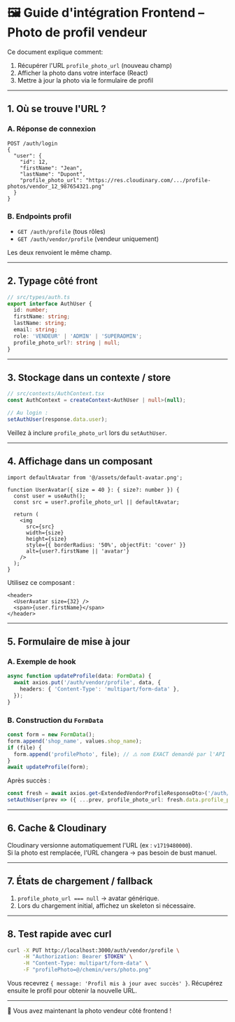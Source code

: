 # 🖼️ Guide d'intégration Frontend – Photo de profil vendeur

Ce document explique comment:
1. Récupérer l'URL `profile_photo_url` (nouveau champ)
2. Afficher la photo dans votre interface (React) 
3. Mettre à jour la photo via le formulaire de profil

---

## 1. Où se trouve l'URL ?

### A. Réponse de connexion
```jsonc
POST /auth/login
{
  "user": {
    "id": 12,
    "firstName": "Jean",
    "lastName": "Dupont",
    "profile_photo_url": "https://res.cloudinary.com/.../profile-photos/vendor_12_987654321.png"
  }
}
```

### B. Endpoints profil
- `GET /auth/profile` (tous rôles)  
- `GET /auth/vendor/profile` (vendeur uniquement)

Les deux renvoient le même champ.

---

## 2. Typage côté front

```ts
// src/types/auth.ts
export interface AuthUser {
  id: number;
  firstName: string;
  lastName: string;
  email: string;
  role: 'VENDEUR' | 'ADMIN' | 'SUPERADMIN';
  profile_photo_url?: string | null;
}
```

---

## 3. Stockage dans un contexte / store

```ts
// src/contexts/AuthContext.tsx
const AuthContext = createContext<AuthUser | null>(null);

// Au login :
setAuthUser(response.data.user);
```

Veillez à inclure `profile_photo_url` lors du `setAuthUser`.

---

## 4. Affichage dans un composant

```tsx
import defaultAvatar from '@/assets/default-avatar.png';

function UserAvatar({ size = 40 }: { size?: number }) {
  const user = useAuth();
  const src = user?.profile_photo_url || defaultAvatar;

  return (
    <img
      src={src}
      width={size}
      height={size}
      style={{ borderRadius: '50%', objectFit: 'cover' }}
      alt={user?.firstName || 'avatar'}
    />
  );
}
```

Utilisez ce composant :
```tsx
<header>
  <UserAvatar size={32} />
  <span>{user.firstName}</span>
</header>
```

---

## 5. Formulaire de mise à jour

### A. Exemple de hook
```ts
async function updateProfile(data: FormData) {
  await axios.put('/auth/vendor/profile', data, {
    headers: { 'Content-Type': 'multipart/form-data' },
  });
}
```

### B. Construction du `FormData`
```ts
const form = new FormData();
form.append('shop_name', values.shop_name);
if (file) {
  form.append('profilePhoto', file); // ⚠️ nom EXACT demandé par l'API
}
await updateProfile(form);
```

Après succès :
```ts
const fresh = await axios.get<ExtendedVendorProfileResponseDto>('/auth/vendor/profile');
setAuthUser(prev => ({ ...prev, profile_photo_url: fresh.data.profile_photo_url }));
```

---

## 6. Cache & Cloudinary

Cloudinary versionne automatiquement l'URL (ex : `v1719480000`).  
Si la photo est remplacée, l'URL changera → pas besoin de bust manuel.

---

## 7. États de chargement / fallback

1. `profile_photo_url === null` → avatar générique.  
2. Lors du chargement initial, affichez un skeleton si nécessaire.

---

## 8. Test rapide avec curl

```bash
curl -X PUT http://localhost:3000/auth/vendor/profile \
     -H "Authorization: Bearer $TOKEN" \
     -H "Content-Type: multipart/form-data" \
     -F "profilePhoto=@/chemin/vers/photo.png"
```

Vous recevrez `{ message: 'Profil mis à jour avec succès' }`. Récupérez ensuite le profil pour obtenir la nouvelle URL.

---

🎉 Vous avez maintenant la photo vendeur côté frontend ! 